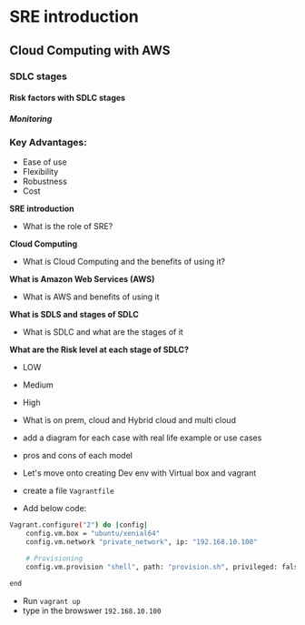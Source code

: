 # SRE introduction 
## Cloud Computing with AWS
### SDLC stages
#### Risk factors with SDLC stages
##### Monitoring

### Key Advantages:
- Ease of use
- Flexibility
- Robustness
- Cost

**SRE introduction**
- What is the role of SRE?




**Cloud Computing**
- What is Cloud Computing and the benefits of using it?


**What is Amazon Web Services (AWS)**
- What is AWS and benefits of using it



**What is SDLS and stages of SDLC**
- What is SDLC and what are the stages of it

**What are the Risk level at each stage of SDLC?**
- LOW
- Medium
- High

- What is on prem, cloud and Hybrid cloud and multi cloud
- add a diagram for each case with real life example or use cases
- pros and cons of each model

- Let's move onto creating Dev env with Virtual box and vagrant
- create a file `Vagrantfile`
- Add below code:
```bash
Vagrant.configure("2") do |config|
    config.vm.box = "ubuntu/xenial64"
    config.vm.network "private_network", ip: "192.168.10.100"

    # Provisioning
    config.vm.provision "shell", path: "provision.sh", privileged: false

end
```

- Run `vagrant up`
- type in the browswer `192.168.10.100`